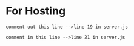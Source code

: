 # For Hosting
```
comment out this line -->line 19 in server.js

comment in this line -->line 21 in server.js
```
